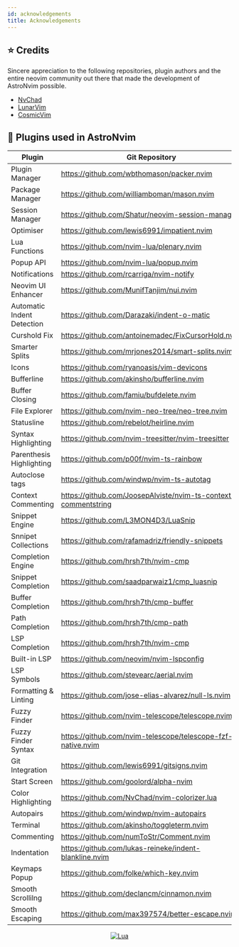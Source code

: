 ```yaml
---
id: acknowledgements
title: Acknowledgements
---
```


## ⭐ Credits

Sincere appreciation to the following repositories, plugin authors and the entire neovim community out there that made the development of AstroNvim possible.

- [NvChad](https://github.com/NvChad/NvChad)
- [LunarVim](https://github.com/LunarVim)
- [CosmicVim](https://github.com/CosmicNvim/CosmicNvim)

## 🔌 Plugins used in AstroNvim

| Plugin                     | Git Repository                                                 |
| -------------------------- | -------------------------------------------------------------- |
| Plugin Manager             | https://github.com/wbthomason/packer.nvim                      |
| Package Manager            | https://github.com/williamboman/mason.nvim                     |
| Session Manager            | https://github.com/Shatur/neovim-session-manager               |
| Optimiser                  | https://github.com/lewis6991/impatient.nvim                    |
| Lua Functions              | https://github.com/nvim-lua/plenary.nvim                       |
| Popup API                  | https://github.com/nvim-lua/popup.nvim                         |
| Notifications              | https://github.com/rcarriga/nvim-notify                        |
| Neovim UI Enhancer         | https://github.com/MunifTanjim/nui.nvim                        |
| Automatic Indent Detection | https://github.com/Darazaki/indent-o-matic                     |
| Curshold Fix               | https://github.com/antoinemadec/FixCursorHold.nvim             |
| Smarter Splits             | https://github.com/mrjones2014/smart-splits.nvim               |
| Icons                      | https://github.com/ryanoasis/vim-devicons                      |
| Bufferline                 | https://github.com/akinsho/bufferline.nvim                     |
| Buffer Closing             | https://github.com/famiu/bufdelete.nvim                        |
| File Explorer              | https://github.com/nvim-neo-tree/neo-tree.nvim                 |
| Statusline                 | https://github.com/rebelot/heirline.nvim                       |
| Syntax Highlighting        | https://github.com/nvim-treesitter/nvim-treesitter             |
| Parenthesis Highlighting   | https://github.com/p00f/nvim-ts-rainbow                        |
| Autoclose tags             | https://github.com/windwp/nvim-ts-autotag                      |
| Context Commenting         | https://github.com/JoosepAlviste/nvim-ts-context-commentstring |
| Snippet Engine             | https://github.com/L3MON4D3/LuaSnip                            |
| Snnipet Collections        | https://github.com/rafamadriz/friendly-snippets                |
| Completion Engine          | https://github.com/hrsh7th/nvim-cmp                            |
| Snippet Completion         | https://github.com/saadparwaiz1/cmp_luasnip                    |
| Buffer Completion          | https://github.com/hrsh7th/cmp-buffer                          |
| Path Completion            | https://github.com/hrsh7th/cmp-path                            |
| LSP Completion             | https://github.com/hrsh7th/nvim-cmp                            |
| Built-in LSP               | https://github.com/neovim/nvim-lspconfig                       |
| LSP Symbols                | https://github.com/stevearc/aerial.nvim                        |
| Formatting & Linting       | https://github.com/jose-elias-alvarez/null-ls.nvim             |
| Fuzzy Finder               | https://github.com/nvim-telescope/telescope.nvim               |
| Fuzzy Finder Syntax        | https://github.com/nvim-telescope/telescope-fzf-native.nvim    |
| Git Integration            | https://github.com/lewis6991/gitsigns.nvim                     |
| Start Screen               | https://github.com/goolord/alpha-nvim                          |
| Color Highlighting         | https://github.com/NvChad/nvim-colorizer.lua                   |
| Autopairs                  | https://github.com/windwp/nvim-autopairs                       |
| Terminal                   | https://github.com/akinsho/toggleterm.nvim                     |
| Commenting                 | https://github.com/numToStr/Comment.nvim                       |
| Indentation                | https://github.com/lukas-reineke/indent-blankline.nvim         |
| Keymaps Popup              | https://github.com/folke/which-key.nvim                        |
| Smooth Scrollilng          | https://github.com/declancm/cinnamon.nvim                      |
| Smooth Escaping            | https://github.com/max397574/better-escape.nvim                |

<div align="center" id="madewithlua">

[![Lua](https://img.shields.io/badge/Made%20with%20Lua-blue.svg?style=for-the-badge&logo=lua)](https://lua.org)

</div>
